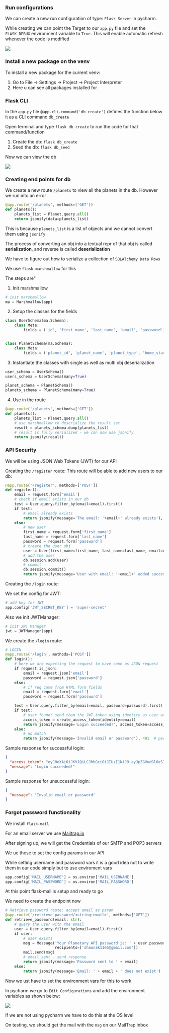 ### Run configurations

We can create a new run configuration of type: `Flask Server` 
in pycharm.

While creating we can point the Target to our `app.py` file and
set the `FLASK_DEBUG` environment variable to `True`.  This will 
enable automatic refresh whenever the code is modified

<img src="./img/diag1.png">

### Install a new package on the venv

To install a new package for the current venv:

1. Go to File -> Settings -> Project -> Project Interpreter
2. Here u can see all packages installed for 


### Flask CLI

In the `app.py` file `@app.cli.command('db_create')` defines 
the function below it as a CLI command `db_create`

Open terminal and type `flask db_create` to run the code 
for that command/function

1. Create the db: `flask db_create`
2. Seed the db: `flask db_seed`

Now we can view the db

<img src="./img/diag2.png">


### Creating end points for db

We create a new route `/planets` to view all the planets in the 
db. However we run into an error 

```python
@app.route('/planets', methods=['GET'])
def planets():
    planets_list = Planet.query.all()
    return jsonify(data=planets_list)
```

This is because `planets_list` is a list of objects
and we cannot convert them using `jsonify`

The process of converting an obj into a textual repr of that obj
is called **serialization**, and reverse is called **deserialization**

We have to figure out how to serialize a collection of `SQLAlchemy Data Rows`

We use `flask-marshmallow` for this

The steps are"

1. Init marshmallow
```python
# init marshmallow
ma = Marshmallow(app)
```
2. Setup the classes for the fields

```python
class UserSchema(ma.Schema):
    class Meta:
        fields = ('id', 'first_name', 'last_name', 'email', 'password')


class PlanetSchema(ma.Schema):
    class Meta:
        fields = ('planet_id', 'planet_name', 'planet_type', 'home_star', 'mass', 'radius', 'distance')
```

3. Instantiate the classes with single as well as multi obj deserialization
```python
user_schema = UserSchema()
users_schema = UserSchema(many=True)

planet_schema = PlanetSchema()
planets_schema = PlanetSchema(many=True)

```

4. Use in the route
```python
@app.route('/planets', methods=['GET'])
def planets():
    planets_list = Planet.query.all()
    # use marshmallow to deserialize the result set
    result = planets_schema.dump(planets_list)
    # result is fully serialized - we can now use jsonify
    return jsonify(result)
```

### API Security

We will be using JSON Web Tokens (JWT) for our API

Creating the `/register` route: This route will be able to
add new users to our db:

```python
@app.route('/register', methods=['POST'])
def register():
    email = request.form['email']
    # check if email exists in our db
    test = User.query.filter_by(email=email).first()
    if test:
        # email already exists
        return jsonify(message='The email: '+email+' already exists'), 409
    else:
        # new user
        first_name = request.form['first_name']
        last_name = request.form['last_name']
        password = request.form['password']
        # create the User obj
        user = User(first_name=first_name, last_name=last_name, email=email, password=password)
        # add the user
        db.session.add(user)
        # commit
        db.session.commit()
        return jsonify(message='User with email: '+email+' added successfully to db'), 201
```

Creating the `/login` route:

We set the config for JWT:

```python
# add key for JWT
app.config['JWT_SECRET_KEY'] = 'super-secret'
```

Also we init JWTManager:

```python
# init JWT Manager
jwt = JWTManager(app)
```

We create the `/login` route:

```python
# LOGIN
@app.route('/login', methods=['POST'])
def login():
    # here we are expecting the request to have come as JSON request
    if request.is_json:
        email = request.json['email']
        password = request.json['password']
    else:
        # if req came from HTML form fields
        email = request.form['email']
        password = request.form['password']

    test = User.query.filter_by(email=email, password=password).first()
    if test:
        # user found: send them the JWT token using identity as user email
        access_token = create_access_token(identity=email)
        return jsonify(message='Login succeeded!', access_token=access_token)
    else:
        # no match
        return jsonify(message='Invalid email or password'), 401  # permission denied
```

Sample response for successful login:

```json
{
  "access_token": "eyJ0eXAiOiJKV1QiLCJhbGciOiJIUzI1NiJ9.eyJpZGVudGl0eSI6InBhZGR5QHBhZGh5LmNvbSIsImp0aSI6IjM3Y2NmYzMwLTk3YzAtNGNjOC1iOWY5LWRiYmRkMmIzMDk5NyIsImV4cCI6MTU2OTEwMjg5OCwiZnJlc2giOmZhbHNlLCJuYmYiOjE1NjkxMDE5OTgsImlhdCI6MTU2OTEwMTk5OCwidHlwZSI6ImFjY2VzcyJ9.kmmpTVHOaf2ArkSQd5nWGiq899qDknxWrpPgUvneNKs",
  "message": "Login succeeded!"
}
```

Sample response for unsuccessful login:

```json
{
  "message": "Invalid email or password"
}
```

### Forgot password functionality

We install `flask-mail`

For an email server we use [Mailtrap.io](https://mailtrap.io/)

After signing up, we will get the Credentials of our SMTP and
POP3 servers

We ue these to set the config params in our API

While setting username and password vars it is a good idea
not to write them in our code simply but to use enviroment vars

```python
app.config['MAIL_USERNAME'] = os.environ['MAIL_USERNAME']
app.config['MAIL_PASSWORD'] = os.environ['MAIL_PASSWORD']
```
At this point flask-mail is setup and ready to go

We need to create the endpoint now

```python
# Retrieve password route: accept email as param
@app.route('/retrieve_password/<string:email>', methods=['GET'])
def retrieve_password(email: str):
    # query the user with the email
    user = User.query.filter_by(email=email).first()
    if user:
        # user exists
        msg = Message('Your Planetary API password is: ' + user.password, sender='admin@planetary-api.com',
                      recipients=['shaunak1105@gmail.com'])
        mail.send(msg)
        # email sent - send response
        return jsonify(message='Password sent to ' + email)
    else:
        return jsonify(message='Email: ' + email + ' does not exist')
```

Now we ust have to set the environment vars for this to work

In pycharm we go to `Edit Configurations` and add the environment
variables as shown below:

<img src="./img/diag3.png">

If we are not using pycharm we have to do this at the OS level

On testing, we should get the mail with the `msg` on our
MailTrap inbox
